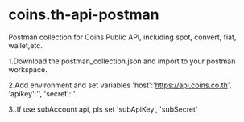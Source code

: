 # coins.th-api-postman
Postman collection for Coins Public API, including spot, convert, fiat, wallet,etc.

1.Download the postman_collection.json and import to your postman workspace.

2.Add environment and set variables 'host':'https://api.coins.co.th', 'apikey':'', 'secret':''.

3..If use subAccount api, pls set 'subApiKey', 'subSecret'
